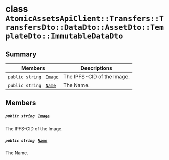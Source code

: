 # class `AtomicAssetsApiClient::Transfers::TransfersDto::DataDto::AssetDto::TemplateDto::ImmutableDataDto` 

## Summary

 Members                                | Descriptions                                
----------------------------------------|---------------------------------------------
`public string ` [`Image`](#class_atomic_assets_api_client_1_1_transfers_1_1_transfers_dto_1_1_data_dto_1_1_asset_dto_1_1_te4bfed47b4ad23562fb55e5fde346c6c1_1a84b799af34f4b881a534bb6834b28360) | The IPFS-CID of the Image.
`public string ` [`Name`](#class_atomic_assets_api_client_1_1_transfers_1_1_transfers_dto_1_1_data_dto_1_1_asset_dto_1_1_te4bfed47b4ad23562fb55e5fde346c6c1_1a7ee9065718e6628dc7791b756fa6c0f9) | The Name.

## Members

##### `public string ` [`Image`](#class_atomic_assets_api_client_1_1_transfers_1_1_transfers_dto_1_1_data_dto_1_1_asset_dto_1_1_te4bfed47b4ad23562fb55e5fde346c6c1_1a84b799af34f4b881a534bb6834b28360) 

The IPFS-CID of the Image.

##### `public string ` [`Name`](#class_atomic_assets_api_client_1_1_transfers_1_1_transfers_dto_1_1_data_dto_1_1_asset_dto_1_1_te4bfed47b4ad23562fb55e5fde346c6c1_1a7ee9065718e6628dc7791b756fa6c0f9) 

The Name.

